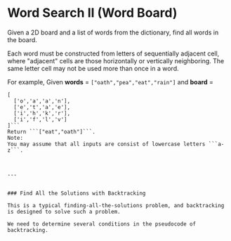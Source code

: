 # Word Search II (Word Board)

Given a 2D board and a list of words from the dictionary, find all words in the board.

Each word must be constructed from letters of sequentially adjacent cell, where "adjacent" cells are those horizontally or vertically neighboring. The same letter cell may not be used more than once in a word.

For example,
Given **words** = ```["oath","pea","eat","rain"]``` and **board** =

```
[
  ['o','a','a','n'],
  ['e','t','a','e'],
  ['i','h','k','r'],
  ['i','f','l','v']
]```
Return ```["eat","oath"]```.
Note:
You may assume that all inputs are consist of lowercase letters ```a-z```.



---


### Find All the Solutions with Backtracking

This is a typical finding-all-the-solutions problem, and backtracking is designed to solve such a problem.

We need to determine several conditions in the pseudocode of backtracking.

